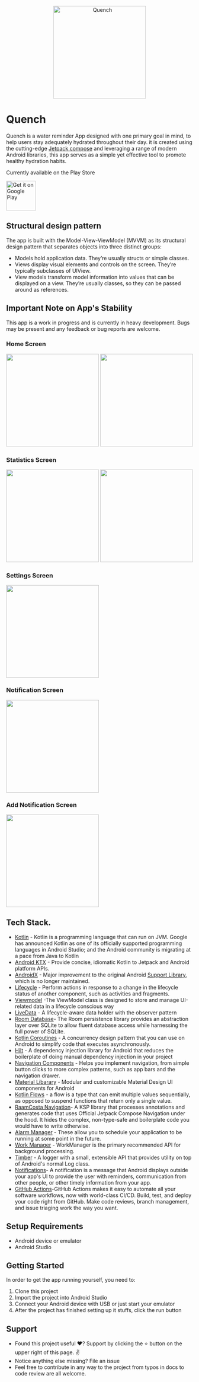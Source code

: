 <p align="center"><img src="project/quench.png" alt="Quench" height="250px"></p>

# Quench
Quench is a water reminder App  designed with one primary goal in mind, to help users stay adequately hydrated throughout their day. it is created using the cutting-edge [Jetpack compose](https://developer.android.com/jetpack/compose?gclid=Cj0KCQjwlemWBhDUARIsAFp1rLVEasIdkuT4ctD9QlZypDNFdoY-yRXDP_QQ8mE75u7P20MBBzuQiW8aAs5AEALw_wcB&gclsrc=aw.ds) and leveraging a range of modern Android libraries, this app serves as a simple yet effective tool to promote healthy hydration habits.

Currently available on the Play Store

<a href='https://play.google.com/store/apps/details?id=com.brandyodhiambo.quench'><img alt='Get it on Google Play' src='https://play.google.com/intl/en_us/badges/images/generic/en_badge_web_generic.png' height='80px'/></a>

## Structural design pattern
The app is built with the Model-View-ViewModel (MVVM) as its structural design pattern that separates objects into three distinct groups:
  - Models hold application data. They’re usually structs or simple classes.
  - Views display visual elements and controls on the screen. They’re typically subclasses of UIView.
  - View models transform model information into values that can be displayed on a view. They’re usually classes, so they can be passed around as references.

## Important Note on App's Stability
This app is a work in progress and is currently in heavy development. Bugs may be present and any feedback or bug reports are welcome.

### Home Screen
<img src="project/q_home.png" width="250"/> <img src="project/q_home2.png" width="250"/>

### Statistics Screen
<img src="project/q_statistics.png" width="250"/> <img src="project/q_statistics2.png" width="250"/>

### Settings Screen
<img src="project/q_settings.png" width="250"/> 

### Notification Screen
<img src="project/q_notif.png" width="250"/> 

### Add Notification Screen
<img src="project/q_add_notif.png" width="250"/>

## Tech Stack.
- [Kotlin](https://developer.android.com/kotlin) - Kotlin is a programming language that can run on JVM. Google has announced Kotlin as one of its officially supported programming languages in Android Studio; and the Android community is migrating at a pace from Java to Kotlin
- [Android KTX](https://developer.android.com/kotlin/ktx.html) - Provide concise, idiomatic Kotlin to Jetpack and Android platform APIs.
- [AndroidX](https://developer.android.com/jetpack/androidx) - Major improvement to the original Android [Support Library](https://developer.android.com/topic/libraries/support-library/index), which is no longer maintained.
- [Lifecycle](https://developer.android.com/topic/libraries/architecture/lifecycle) - Perform actions in response to a change in the lifecycle status of another component, such as activities and fragments.
- [Viewmodel](https://developer.android.com/topic/libraries/architecture/viewmodel) -The ViewModel class is designed to store and manage UI-related data in a lifecycle conscious way
- [LiveData](https://developer.android.com/topic/libraries/architecture/livedata) -  A lifecycle-aware data holder with the observer pattern
- [Room Database](https://developer.android.com/training/data-storage/room)- The Room persistence library provides an abstraction layer over SQLite to allow fluent database access while harnessing the full power of SQLite.
- [Kotlin Coroutines](https://developer.android.com/kotlin/coroutines) - A concurrency design pattern that you can use on Android to simplify code that executes asynchronously.
- [Hilt](https://developer.android.com/training/dependency-injection/hilt-android) -  A dependency injection library for Android that reduces the boilerplate of doing manual dependency injection in your project
- [Navigation Components](https://developer.android.com/guide/navigation/navigation-getting-started) -  Helps you implement navigation, from simple button clicks to more complex patterns, such as app bars and the navigation drawer.
- [Material Libarary](https://material.io/develop/android) -  Modular and customizable Material Design UI components for Android
- [Kotlin Flows](https://developer.android.com/kotlin/flow) - a flow is a type that can emit multiple values sequentially, as opposed to suspend functions that return only a single value.
- [RaamCosta Navigation](https://composedestinations.rafaelcosta.xyz/)- A KSP library that processes annotations and generates code that uses Official Jetpack Compose Navigation under the hood. It hides the complex, non-type-safe and boilerplate code you would have to write otherwise.
- [Alarm Manager](https://developer.android.com/reference/android/app/AlarmManager) - These allow you to schedule your application to be running at some point in the future. 
- [Work Manager](https://developer.android.com/topic/libraries/architecture/workmanager) - WorkManager is the primary recommended API for background processing.
- [Timber](https://github.com/JakeWharton/timber) - A logger with a small, extensible API that provides utility on top of Android's normal Log class.
- [Notifications](https://developer.android.com/develop/ui/views/notifications)- A notification is a message that Android displays outside your app's UI to provide the user with reminders, communication from other people, or other timely information from your app.
- [GitHub Actions](https://github.com/features/actions)-GitHub Actions makes it easy to automate all your software workflows, now with world-class CI/CD. Build, test, and deploy your code right from GitHub. Make code reviews, branch management, and issue triaging work the way you want.

## Setup Requirements
- Android device or emulator
- Android Studio

## Getting Started
In order to get the app running yourself, you need to:

1.  Clone this project
2.  Import the project into Android Studio
3.  Connect your Android device with USB or just start your emulator
4.  After the project has finished setting up it stuffs, click the run button

## Support
- Found this project useful ❤️? Support by clicking the ⭐️ button on the upper right of this page. ✌️
- Notice anything else missing? File an issue
- Feel free to contribute in any way to the project from typos in docs to code review are all welcome.

